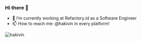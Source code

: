 ### Hi there 👋

- 🔭 I’m currently working at Refactory.id as a Software Engineer
- 📫 How to reach me: @hakivin in every platform!

<img src="https://github-readme-stats.vercel.app/api?username=hakivin&show_icons=true&theme=gotham" alt="hakivin" />
<!--
**hakivin/hakivin** is a ✨ _special_ ✨ repository because its `README.md` (this file) appears on your GitHub profile.

Here are some ideas to get you started:

- 🔭 I’m currently working on ...
- 🌱 I’m currently learning ...
- 👯 I’m looking to collaborate on ...
- 🤔 I’m looking for help with ...
- 💬 Ask me about ...
- 📫 How to reach me: ...
- 😄 Pronouns: ...
- ⚡ Fun fact: ...
-->
